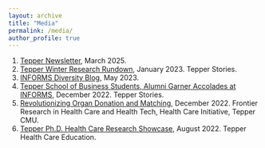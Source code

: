 ```yaml
---
layout: archive
title: "Media"
permalink: /media/
author_profile: true
---
```


1. [Tepper Newsletter](https://www.cmu.edu/tepper/news/stories/2025/march/increased-use-of-split-liver-transplantation-can-bring-more-equitable-fairer-outcomes-for-patients.html?utm_campaign=2025-03-20+Piper&utm_source=research&utm_medium=all&utm_content=res_med_0&utm_term=tepper_0&utm_id=split+liver+transplantation+can+bring+about+more+equitable+outcomes), March 2025.
1. [Tepper Winter Research Rundown](https://www.cmu.edu/tepper/news/stories/2023/january/research-summary.html), January 2023. Tepper Stories.
1. [INFORMS Diversity Blog](https://connect.informs.org/diversity/diversity-blog/increased-use-of-split-liver-transplantation), May 2023.
1. [Tepper School of Business Students, Alumni Garner Accolades at INFORMS](https://www.cmu.edu/tepper/news/stories/2022/december/informs-awards.html), December 2022. Tepper Stories.
1. [Revolutionizing Organ Donation and Matching](https://www.cmu.edu/tepper/faculty-and-research/initiatives/health-care-initiative/organ-donation.html), December 2022. Frontier Research in Health Care and Health Tech, Health Care Initiative, Tepper CMU.
1. [Tepper Ph.D. Health Care Research Showcase](https://www.cmu.edu/tepper/faculty-and-research/initiatives/health-care-initiative/education/research.html), August 2022. Tepper Health Care Education. 

